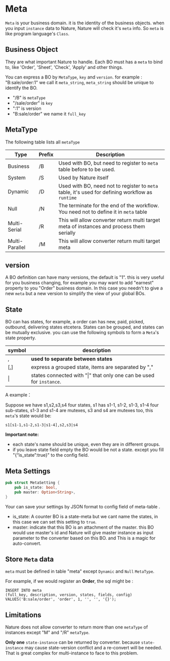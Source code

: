 # Meta

`Meta` is your business domain. it is the identity of the business objects. when you input `instance` data to Nature, Nature will check it's `meta` info. So `meta` is like program language's `Class`.

## Business Object

They are what important Nature to handle. Each BO must has a `meta` to bind to, like 'Order', 'Sheet', 'Check', 'Apply' and other things.

You can express a BO by `MetaType`, `key` and `version`. for example :  "B:sale/order:1" we call it `meta_string`,  `meta_string` should be unique to identify the BO.

- "/B" is `metaType`
- "/sale/order" is `key`
- ":1" is version
- "B:sale/order" we name it `full_key`

## MetaType

The following table lists all `metaType`

| Type           | Prefix | Description                                                  |
| -------------- | ------ | ------------------------------------------------------------ |
| Business       | /B     | Used with BO, but need to register to `meta` table before to be used. |
| System         | /S     | Used by Nature itself                                        |
| Dynamic        | /D     | Used with BO, need not to register to `meta` table, it's used for defining workflow as `runtime` |
| Null           | /N     | The terminate for the end of the workflow. You need not to define it in `meta` table |
| Multi-Serial   | /R     | This will allow  converter return multi target meta of instances and process them serially |
| Multi-Parallel | /M     | This will allow  converter return multi target meta |

## version

A BO definition can have many versions, the default is "1". this is very useful for you business changing, for example you may want to add "earnest" property to you "Order" business domain. In this case you needn't to give a new `meta` but a new version to simplify the view of your global BOs.

## State

BO can has states, for example, a order can has new, paid, picked, outbound, delivering states etcetera.  States can be grouped,  and states can be mutually exclusive. you can use the following symbols to form a `Meta`'s state property.

| symbol | description                                                  |
| ------ | ------------------------------------------------------------ |
| ,      | **used to separate between states**                          |
| [,]    | express a grouped state, items are separated by ","          |
| \|     | states connected with "\|" that only one can be used for `instance`. |

A example：

Suppose we have s1,s2,s3,s4 four states, s1 has s1-1, s1-2, s1-3, s1-4 four sub-states, s1-3 and s1-4 are mutexes, s3 and s4 are mutexes too, this `meta`'s  state would be:

```
s1[s1-1,s1-2,s1-3|s1-4],s2,s3|s4
```

**Important note:** 

- each state's name should be unique, even they are in different groups.
- if you leave state field empty the BO would  be not a state. except you fill "{“is_state”:true}" to the config field.

## Meta Settings

```rust
pub struct MetaSetting {
    pub is_state: bool,
    pub master: Option<String>,
}
```

Your can save your settings by JSON format to config field of meta-table .

- is_state:  A counter BO is a state-meta but we cant name the states, in this case we can set this setting to `true`.
- master: indicate that this BO is an attachment of the master. this BO would use master's id and Nature will give master instance as input parameter to the converter based on this BO. and This is a magic for auto-convert.

## Store `Meta` data

`meta` must be defined in table "meta" except `Dynamic` and `Null` `MetaType`.

For example, if we would register an __Order__, the sql  might be :

```sqlite
INSERT INTO meta
(full_key, description, version, states, fields, config)
VALUES('B:sale/order', 'order', 1, '', '', '{}');
```

## Limitations

Nature does not allow converter to return more than one `metaType` of instances except "M" and "/R" `metaType`.

**Only one** `state-instance`  can be returned by converter. because `state-instance` may cause state-version conflict and a re-convert will be needed. That is great complex for multi-instance to face to this problem.